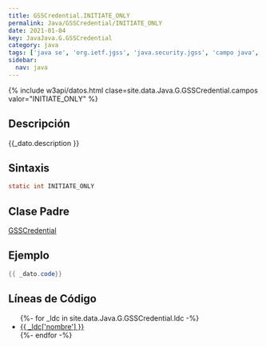 ```yaml
---
title: GSSCredential.INITIATE_ONLY
permalink: Java/GSSCredential/INITIATE_ONLY
date: 2021-01-04
key: JavaJava.G.GSSCredential
category: java
tags: ['java se', 'org.ietf.jgss', 'java.security.jgss', 'campo java', 'Java 1.4']
sidebar: 
  nav: java
---
```


{% include w3api/datos.html clase=site.data.Java.G.GSSCredential.campos valor="INITIATE_ONLY" %}

## Descripción
{{_dato.description }}

## Sintaxis
~~~java
static int INITIATE_ONLY
~~~

## Clase Padre
[GSSCredential](/Java/GSSCredential/)

## Ejemplo
~~~java
{{ _dato.code}}
~~~

## Líneas de Código
<ul>
{%- for _ldc in site.data.Java.G.GSSCredential.ldc -%}
   <li>
       <a href="{{_ldc['url'] }}">{{ _ldc['nombre'] }}</a>
   </li>
{%- endfor -%}
</ul>
